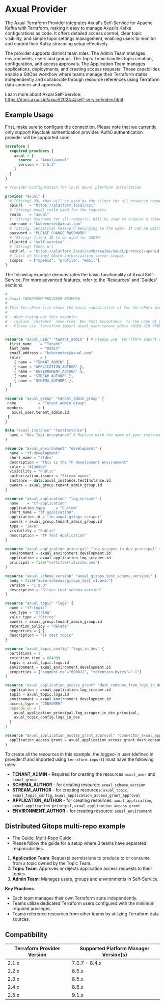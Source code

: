# Axual Provider

The Axual Terraform Provider integrates Axual's Self-Service for Apache Kafka with Terraform, making it easy to manage Axual's Kafka configurations as code. It offers detailed access control, clear topic visibility, and simple topic settings management, enabling users to monitor and control their Kafka streaming setup effectively.

The provider supports distinct team roles. The Admin Team manages environments, users and groups. The Topic Team handles topic creation, configuration, and access approvals. The Application Team manages applications, deployments, and creating access requests. These capabilities enable a GitOps workflow where teams manage their Terraform states independently and collaborate through resource references using Terraform data sources and approvals.

Learn more about Axual Self-Service: https://docs.axual.io/axual/2024.4/self-service/index.html

## Example Usage

First, make sure to configure the connection. Please note that we currently only support Keycloak authentication provider. Auth0 authentication provider will be supported soon:

```terraform
terraform {
  required_providers {
    axual = {
      source  = "Axual/axual"
      version = "2.5.3"
    }
  }
}

# Provider Configuration for local Axual platform installation

provider "axual" {
  # (String) URL that will be used by the client for all resource requests
  apiurl   = "https://platform.local/api"
  # (String) Axual realm used for the requests
  realm    = "axual"
  # (String) Username for all requests. Will be used to acquire a token. It can be omitted if the environment variable AXUAL_AUTH_USERNAME is used.
  username = "kubernetes@axual.com"
  # (String, Sensitive) Password belonging to the user. It can be omitted if the environment variable AXUAL_AUTH_PASSWORD is used.
  password = "PLEASE_CHANGE_PASSWORD"
  # (String) Client ID to be used for OAUTH
  clientid = "self-service"
  # (String) Token url
  authurl  = "https://platform.local/auth/realms/axual/protocol/openid-connect/token"
  # (List of String) OAuth authorization server scopes
  scopes   = ["openid", "profile", "email"]
}
```

The following example demonstrates the basic functionality of Axual Self-Service. For more advanced features, refer to the 'Resources' and 'Guides' sections.

```terraform
#
# Axual TERRAFORM PROVIDER EXAMPLE
#
# This TerraForm file shows the basic capabilities of the TerraForm provider for Axual
#
# - When trying out this example:
# - replace `instance` name from `Dev Test Acceptance` to the name of your instance.
# - Please use `terraform import axual_user.tenant_admin <USER UID FROM UI>` so the user matches the user you are logged in as


resource "axual_user" "tenant_admin" { # Please use `terraform import axual_user.tenant_admin <USER UID FROM UI>`
  first_name    = "Tenant"
  last_name     = "Admin"
  email_address = "kubernetes@axual.com"
  roles         = [
    { name = "TENANT_ADMIN" },
    { name = "APPLICATION_AUTHOR" },
    { name = "ENVIRONMENT_AUTHOR" },
    { name = "STREAM_AUTHOR" },
    { name = "SCHEMA_AUTHOR" },
  ]
}

resource "axual_group" "tenant_admin_group" {
 name          = "Tenant Admin Group"
 members       = [
   axual_user.tenant_admin.id,
 ]
}

data "axual_instance" "testInstance"{
  name = "Dev Test Acceptance" # Replace with the name of your instance
}

resource "axual_environment" "development" {
  name = "tf-development"
  short_name = "tfdev"
  description = "This is the TF development environment"
  color = "#19b9be"
  visibility = "Public"
  authorization_issuer = "Stream owner"
  instance = data.axual_instance.testInstance.id
  owners = axual_group.tenant_admin_group.id
}

resource "axual_application" "log_scraper" {
  name    = "tf-application"
  application_type     = "Custom"
  short_name = "tf_application"
  application_id = "io.axual.gitops.scraper"
  owners = axual_group.tenant_admin_group.id
  type = "Java"
  visibility = "Public"
  description = "TF Test Application"
}

resource "axual_application_principal" "log_scraper_in_dev_principal" {
  environment = axual_environment.development.id
  application = axual_application.log_scraper.id
  principal = file("certs/certificate.pem")
}

resource "axual_schema_version" "axual_gitops_test_schema_version1" {
  body = file("avro-schemas/gitops_test_v1.avsc")
  version = "1.0.0"
  description = "Gitops test schema version"
}

resource "axual_topic" "logs" {
  name = "tf-topic"
  key_type = "String"
  value_type = "String"
  owners = axual_group.tenant_admin_group.id
  retention_policy = "delete"
  properties = { }
  description = "TF test topic"
}

resource "axual_topic_config" "logs_in_dev" {
  partitions = 1
  retention_time = 864000
  topic = axual_topic.logs.id
  environment = axual_environment.development.id
  properties = {"segment.ms"="600012", "retention.bytes"="-1"}
}

resource "axual_application_access_grant" "dash_consume_from_logs_in_dev" {
  application = axual_application.log_scraper.id
  topic = axual_topic.logs.id
  environment = axual_environment.development.id
  access_type = "CONSUMER"
  depends_on = [
    axual_application_principal.log_scraper_in_dev_principal,
    axual_topic_config.logs_in_dev
  ]
}

resource "axual_application_access_grant_approval" "connector_axual_application_access_grant_approval"{
  application_access_grant = axual_application_access_grant.dash_consume_from_logs_in_dev.id
}
```

To create all the resources in this example, the logged-in user (defined in provider.tf and imported using `terraform import`) must have the following roles:

- **TENANT_ADMIN** - Required for creating the resources `axual_user` and `axual_group`
- **SCHEMA_AUTHOR** - for creating resource: `axual_schema_version`
- **STREAM_AUTHOR** - for creating resources: `axual_topic`, `axual_topic_config`, `axual_application_access_grant_approval`
- **APPLICATION_AUTHOR** - for creating resources: `axual_application`, `axual_application_principal`, `axual_application_access_grant`
- **ENVIRONMENT_AUTHOR** - for creating resource: `axual_environment`

## Distributed Gitops multi-repo example
- The Guide: [Multi-Repo Guide](guides/multi-repo.md)
- Please follow the guide for a setup where 3 teams have separated responsibilities.

1. **Application Team**: Requests permissions to produce to or consume from a topic owned by the Topic Team.
2. **Topic Team**: Approves or rejects application access requests to their topics.
3. **Admin Team**: Manages users, groups and environments in Self-Service.

**Key Practices**
- Each team manages their own Terraform state independently.
- Teams utilize dedicated Terraform users configured with the minimum required privileges.
- Teams reference resources from other teams by utilizing Terraform data sources.

## Compatibility
| Terraform Provider Version | Supported Platform Manager Version(s) |
|----------------------------|---------------------------------------|
| 2.1.x                      | 7.0.7 - 8.4.x                        |
| 2.2.x                      | 8.5.x                                |
| 2.3.x                      | 8.5.x                                |
| 2.4.x                      | 8.6.x                                |
| 2.5.x                      | 9.1.x                                |
